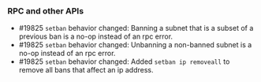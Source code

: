 ### RPC and other APIs
- #19825 `setban` behavior changed: Banning a subnet that is a subset of a previous ban is a no-op instead of an rpc error.
- #19825 `setban` behavior changed: Unbanning a non-banned subnet is a no-op instead of an rpc error.
- #19825 `setban` behavior changed: Added `setban ip removeall` to remove all bans that affect an ip address.

